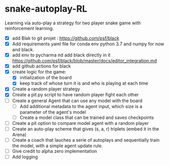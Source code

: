 # snake-autoplay-RL
Learning via auto-play a strategy for two player snake game with reinforcement learning.


- [X] add Blak to git projet : https://github.com/psf/black
- [X] Add requirements yaml file for conda env python 3.7 and numpy for now and black.
- [X] add env to pycharma nd add black directly in it https://github.com/psf/black/blob/master/docs/editor_integration.md
- [X] add github actions for black
- [X] create logic for the game:
  - [X] initialization of the board
  - [X] keep track of whose turn it is and who is playing at each time
- [X] Create a random player strategy
- [X] Create a pit.py script to have random player fight each other
- [ ] Create a general Agent that can use any model with the board
  - [ ] Add additional metadata to the agent input, which size is a parameter of the agent's model
  - [ ] Create a model class that can be trained and saves checkpoints
- [ ] Create a pit option to compare model agent with a random player
- [ ] Create an auto-play scheme that gives (s, a, r) triplets (embed it in the Arena)
- [ ] Create a coach that lauches a serie of autoplays and sequentially train the model, with a simple agent update rule.
- [ ] Give credit to alpha zero implementation
- [ ] Add logging
